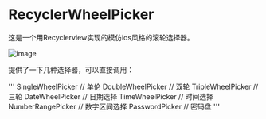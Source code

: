 # RecyclerWheelPicker

这是一个用Recyclerview实现的模仿ios风格的滚轮选择器。

![image](https://github.com/devilist/RecyclerWheelPicker/raw/master/images/image.gif)

提供了一下几种选择器，可以直接调用：

'''
  SingleWheelPicker   // 单伦
  DoubleWheelPicker   // 双轮
  TripleWheelPicker   // 三轮
  DateWheelPicker     // 日期选择
  TimeWheelPicker     // 时间选择
  NumberRangePicker   // 数字区间选择
  PasswordPicker      // 密码盘
'''
